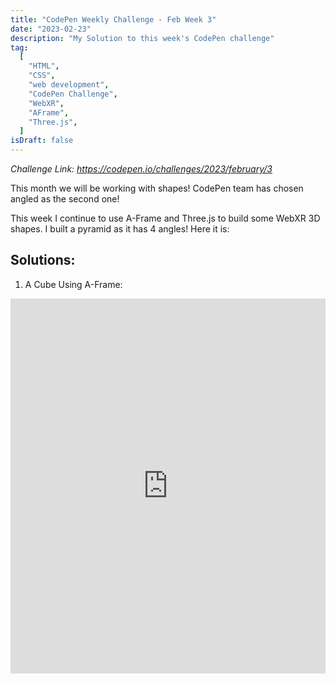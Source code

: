```yaml
---
title: "CodePen Weekly Challenge - Feb Week 3"
date: "2023-02-23"
description: "My Solution to this week's CodePen challenge"
tag:
  [
    "HTML",
    "CSS",
    "web development",
    "CodePen Challenge",
    "WebXR",
    "AFrame",
    "Three.js",
  ]
isDraft: false
---
```


_Challenge Link: https://codepen.io/challenges/2023/february/3_

This month we will be working with shapes! CodePen team has chosen angled as the second one!

This week I continue to use A-Frame and Three.js to build some WebXR 3D shapes. I built a pyramid as it has 4 angles! Here it is:

## Solutions:

1. A Cube Using A-Frame:
<iframe height="600" style="width: 100%;" scrolling="no" title="A Cube Using A-Frame" src="https://codepen.io/ranningman/embed/BaOjZgw?default-tab=result" frameborder="no" loading="lazy" allowtransparency="true" allowfullscreen="true">
  See the Pen <a href="https://codepen.io/ranningman/pen/BaOjZgw">
  A Cube Using A-Frame</a> by Ran Xia (<a href="https://codepen.io/ranningman">@ranningman</a>)
  on <a href="https://codepen.io">CodePen</a>.
</iframe>
